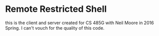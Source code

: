 # Remote Restricted Shell

this is the client and server created for CS 485G with Neil Moore in 2016 Spring. I can't vouch for the quality of this code.
